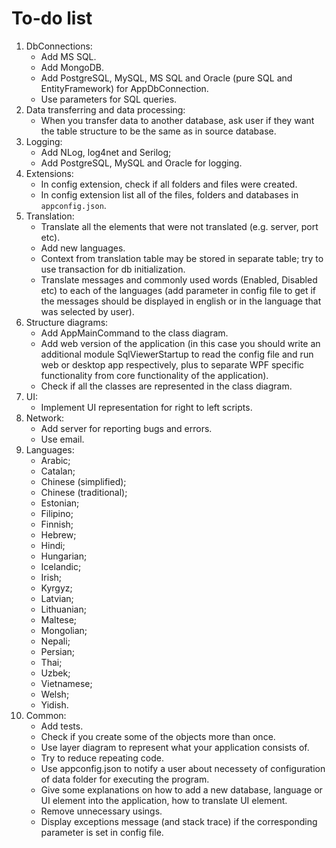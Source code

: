 # To-do list 

1. DbConnections:
    - Add MS SQL. 
    - Add MongoDB. 
    - Add PostgreSQL, MySQL, MS SQL and Oracle (pure SQL and EntityFramework) for AppDbConnection. 
    - Use parameters for SQL queries. 
2. Data transferring and data processing: 
    - When you transfer data to another database, ask user if they want the table structure to be the same as in source database.  
3. Logging: 
    - Add NLog, log4net and Serilog; 
    - Add PostgreSQL, MySQL and Oracle for logging. 
4. Extensions: 
    - In config extension, check if all folders and files were created. 
    - In config extension list all of the files, folders and databases in `appconfig.json`. 
5. Translation: 
    - Translate all the elements that were not translated (e.g. server, port etc). 
    - Add new languages. 
    - Context from translation table may be stored in separate table; try to use transaction for db initialization. 
    - Translate messages and commonly used words (Enabled, Disabled etc) to each of the languages (add parameter in config file to get if the messages should be displayed in english or in the language that was selected by user). 
6. Structure diagrams:
    - Add AppMainCommand to the class diagram. 
    - Add web version of the application (in this case you should write an additional module SqlViewerStartup to read the config file and run web or desktop app respectively, plus to separate WPF specific functionality from core functionality of the application). 
    - Check if all the classes are represented in the class diagram. 
7. UI: 
    - Implement UI representation for right to left scripts. 
8. Network: 
    - Add server for reporting bugs and errors. 
    - Use email. 
9. Languages: 
    - Arabic; 
    - Catalan; 
    - Chinese (simplified); 
    - Chinese (traditional); 
    - Estonian; 
    - Filipino; 
    - Finnish; 
    - Hebrew; 
    - Hindi; 
    - Hungarian; 
    - Icelandic; 
    - Irish; 
    - Kyrgyz; 
    - Latvian; 
    - Lithuanian; 
    - Maltese; 
    - Mongolian; 
    - Nepali; 
    - Persian; 
    - Thai; 
    - Uzbek;  
    - Vietnamese;  
    - Welsh; 
    - Yidish. 
10. Common: 
    - Add tests. 
    - Check if you create some of the objects more than once.
    - Use layer diagram to represent what your application consists of. 
    - Try to reduce repeating code. 
    - Use appconfig.json to notify a user about necessety of configuration of data folder for executing the program. 
    - Give some explanations on how to add a new database, language or UI element into the application, how to translate UI element. 
    - Remove unnecessary usings. 
    - Display exceptions message (and stack trace) if the corresponding parameter is set in config file. 
